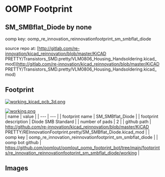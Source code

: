 # OOMP Footprint  
## SM_SMBflat_Diode  by none  
  
oomp key: oomp_re_innovation_reinnovationfootprint_sm_smbflat_diode  
  
source repo at: [http://gitlab.com/re-innovation/kicad_reinnovation/blob/master/KiCAD PRETTY/Transistors_SMD.pretty/VLM0806_Housing_Handsoldering.kicad_mod](http://gitlab.com/re-innovation/kicad_reinnovation/blob/master/KiCAD PRETTY/Transistors_SMD.pretty/VLM0806_Housing_Handsoldering.kicad_mod)  
## Footprint  
  
[![working_kicad_pcb_3d.png](working_kicad_pcb_3d_600.png)](working_kicad_pcb_3d.png)  
  
[![working.png](working_600.png)](working.png)  
| name | value | 
| --- | --- | 
| footprint name | SM_SMBflat_Diode | 
| footprint description | Diode SMB Standard | 
| number of pads | 2 | 
| github path | http://github.com/re-innovation/kicad_reinnovation/blob/master/KiCAD PRETTY/REInnovationFootprint.pretty/SM_SMBflat_Diode.kicad_mod | 
| oomp key | oomp_re_innovation_reinnovationfootprint_sm_smbflat_diode | 
| oomp bot github | https://github.com/oomlout/oomlout_oomp_footprint_bot/tree/main/footprints/re_innovation_reinnovationfootprint_sm_smbflat_diode/working | 
## Images  
